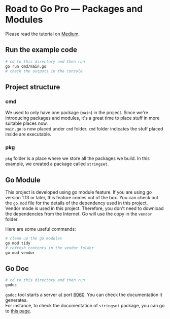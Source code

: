 # Road to Go Pro — Packages and Modules

Please read the tutorial on [Medium](https://medium.com/digio-australia/road-to-go-pro-unit-test-69591a553412).

## Run the example code

```bash
# cd to this directory and then run
go run cmd/main.go
# check the outputs in the console
```

## Project structure

### cmd

We used to only have one package (`main`) in the project. Since we're introducing packages and modules, it's a great time to place stuff in more suitable places now.  
`main.go` is now placed under `cmd` folder. `cmd` folder indicates the stuff placed inside are executable.  

### pkg

`pkg` folder is a place where we store all the packages we build. In this example, we created a package called `stringset`.

## Go Module

This project is developed using go module feature. If you are using go version 1.13 or later, this feature comes out of the box. You can check out the `go.mod` file for the details of the dependency used in this project.  
Vendor mode is used in this project. Therefore, you don't need to download the dependencies from the Internet. Go will use the copy in the `vendor` folder.

Here are some useful commands:

```bash
# clean up the go modules
go mod tidy
# refresh contents in the vendor folder
go mod vendor
```

## Go Doc

```bash
# cd to this directory and then run
godoc
```

`godoc` tool starts a server at port [6060](http://localhost:6060). You can check the documentation it generates.  
For instance, to check the documentation of `stringset` package, you can go to [this page](http://localhost:6060/pkg/github.com/songx23/RoadToGoPro/part05/pkg/stringset/).
